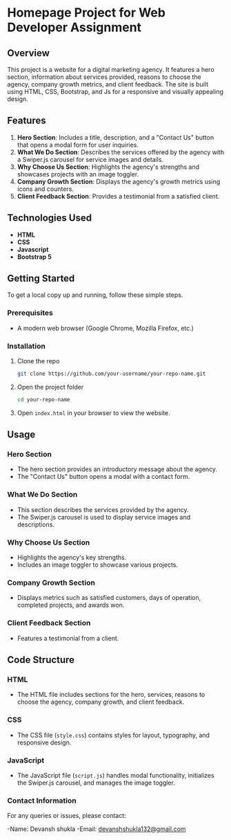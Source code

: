 # Homepage Project for Web Developer Assignment

## Overview

This project is a website for a digital marketing agency. It features a hero section, information about services provided, reasons to choose the agency, company growth metrics, and client feedback. The site is built using HTML, CSS, Bootstrap, and Js for a responsive and visually appealing design.

## Features

1. **Hero Section**: Includes a title, description, and a "Contact Us" button that opens a modal form for user inquiries.
2. **What We Do Section**: Describes the services offered by the agency with a Swiper.js carousel for service images and details.
3. **Why Choose Us Section**: Highlights the agency's strengths and showcases projects with an image toggler.
4. **Company Growth Section**: Displays the agency's growth metrics using icons and counters.
5. **Client Feedback Section**: Provides a testimonial from a satisfied client.

## Technologies Used

- **HTML**
- **CSS**
- **Javascript**
- **Bootstrap 5**


## Getting Started

To get a local copy up and running, follow these simple steps.

### Prerequisites

- A modern web browser (Google Chrome, Mozilla Firefox, etc.)

### Installation

1. Clone the repo
   ```sh
   git clone https://github.com/your-username/your-repo-name.git
   ```
2. Open the project folder
   ```sh
   cd your-repo-name
   ```
3. Open `index.html` in your browser to view the website.

## Usage

### Hero Section

- The hero section provides an introductory message about the agency.
- The "Contact Us" button opens a modal with a contact form.

### What We Do Section

- This section describes the services provided by the agency.
- The Swiper.js carousel is used to display service images and descriptions.

### Why Choose Us Section

- Highlights the agency's key strengths.
- Includes an image toggler to showcase various projects.

### Company Growth Section

- Displays metrics such as satisfied customers, days of operation, completed projects, and awards won.

### Client Feedback Section

- Features a testimonial from a client.

## Code Structure

### HTML

- The HTML file includes sections for the hero, services, reasons to choose the agency, company growth, and client feedback.

### CSS

- The CSS file (`style.css`) contains styles for layout, typography, and responsive design.

### JavaScript

- The JavaScript file (`script.js`) handles modal functionality, initializes the Swiper.js carousel, and manages the image toggler.

### Contact Information
For any queries or issues, please contact:

-Name: Devansh shukla
-Email: devanshshukla132@gmail.com